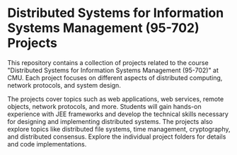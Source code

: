 # Distributed Systems for Information Systems Management (95-702) Projects

This repository contains a collection of projects related to the course "Distributed Systems for Information Systems Management (95-702)" at CMU. Each project focuses on different aspects of distributed computing, network protocols, and system design. 

The projects cover topics such as web applications, web services, remote objects, network protocols, and more. Students will gain hands-on experience with JEE frameworks and develop the technical skills necessary for designing and implementing distributed systems. The projects also explore topics like distributed file systems, time management, cryptography, and distributed consensus. Explore the individual project folders for details and code implementations.